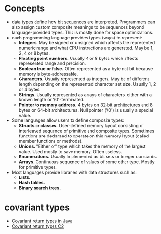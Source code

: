 # Concepts
- data types define how bit sequences are interpreted. Programmers can also assign custom composite meanings to be sequences beyond language-provided types. This is mostly done for space optimizations.
- each programming language provides types (ways) to represent:
  + **Integers.** May be signed or unsigned which affects the represented numeric range and what CPU instructions are generated. May be 1, 2, 4 or 8 bytes.
  + **Floating point numbers.** Usually 4 or 8 bytes which affects represented range and precision.
  + **Boolean true or false.** Often represented as a byte not bit because memory is byte-addressable.
  + **Characters.** Usually represented as integers. May be of different length depending on the represented character set size. Usually 1, 2 or 4 bytes.
  + **Strings.** Usually represented as arrays of characters, either with a known length or '\0'-terminated.
  + **Pointer to memory address.** 4 bytes on 32-bit architectures and 8 bytes on 64-bit architectures. Null pointer ('\0') is usually a special value.
- Some languages allow users to define composite types:
  + **Structs or classes.** User-defined memory layout consisting of interleaved sequence of primitive and composite types. Sometimes functions are declaraed to operate on this memory layout (called member functions or methods).
  + **Unions.** "Either or" type which takes the memory of the largest value. Used mostly to save memory. Often useless. 
  + **Enumerations.** Usually implemented as bit sets or integer constants.
  + **Arrays.** Continuous sequence of values of some other type. Mostly for primitive types.
- Most languages provide libraries with data structures such as:
  + **Lists.**
  + **Hash tables.**
  + **Binary search trees.**

# covariant types
- [Covariant return types in Java](https://blogs.oracle.com/sundararajan/entry/covariant_return_types_in_java)
- [Covariant return types C2](http://c2.com/cgi/wiki?CovariantReturnTypes)
